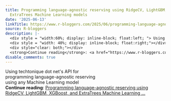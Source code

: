 ```yaml
---
title: Programming language-agnostic reserving using RidgeCV, LightGBM, XGBoost, and
  ExtraTrees Machine Learning models
date: '2025-06-13'
linkTitle: https://www.r-bloggers.com/2025/06/programming-language-agnostic-reserving-using-ridgecv-lightgbm-xgboost-and-extratrees-machine-learning-models/
source: R-bloggers
description: |-
  <div style = "width:60%; display: inline-block; float:left; "> Using techtonique dot net's API for programming language-agnostic reserving using any Machine Learning model</div>
  <div style = "width: 40%; display: inline-block; float:right;"></div>
  <div style="clear: both;"></div>
  <strong>Continue reading</strong>: <a href="https://www.r-bloggers.com/2025/06/programming-language-agnostic-reserving-using-ridgecv-lightgbm-xgboost-and-extratrees-machine-learning-models/">Programming language-agnostic reserving using RidgeCV, LightGBM, XGBoost, and ExtraTrees Machine Learning ...
disable_comments: true
---
```

<div style = "width:60%; display: inline-block; float:left; "> Using techtonique dot net's API for programming language-agnostic reserving using any Machine Learning model</div>
<div style = "width: 40%; display: inline-block; float:right;"></div>
<div style="clear: both;"></div>
<strong>Continue reading</strong>: <a href="https://www.r-bloggers.com/2025/06/programming-language-agnostic-reserving-using-ridgecv-lightgbm-xgboost-and-extratrees-machine-learning-models/">Programming language-agnostic reserving using RidgeCV, LightGBM, XGBoost, and ExtraTrees Machine Learning ...